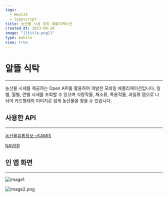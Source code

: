 ```yaml
---
tags:
  - NextJS
  - typescript
title: 농산물 시세 조회 애플리케이션
created_dt: 2023-04-20
image: "[[title.png]]"
type: mobile
view: true
---
```

# 알뜰 식탁
---
농산물 시세를 제공하는 Open API를 활용하여 개발한 모바일 애플리케이션입니다. 일별, 월별, 연별 시세를 조회할 수 있으며 식량작물, 채소류, 특용작물, 과일류 탭으로 나뉘어 카드형태의 이미지로 쉽게 농산물을 찾을 수 있습니다.

## 사용한 API
---

[농산물유통정보:::KAMIS](https://www.kamis.or.kr/customer/reference/openapi_list.do)

[NAVER](https://www.naver.com/)

## 인 앱 화면
---
![image1](image1.png)

![image2.png](image2.png)
